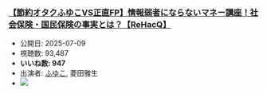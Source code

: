 ### [【節約オタクふゆこVS正直FP】情報弱者にならないマネー講座！社会保険・国民保険の事実とは？【ReHacQ】](https://www.youtube.com/watch?v=vgHOnZ1a2hg)
-   公開日: 2025-07-09
-   視聴数: 93,487
-   **いいね数: 947**
-   出演者: [ふゆこ](/rehacq_fan/people/ふゆこ "wikilink"), 菱田雅生
- [![](https://img.youtube.com/vi/vgHOnZ1a2hg/hqdefault.jpg)](https://www.youtube.com/watch?v=vgHOnZ1a2hg)
